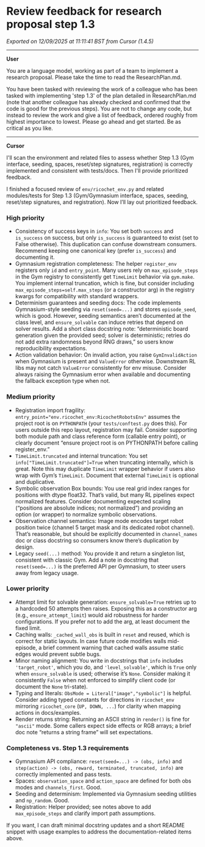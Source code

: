 # Review feedback for research proposal step 1.3
_Exported on 12/09/2025 at 11:11:41 BST from Cursor (1.4.5)_

---

**User**

You are a language model, working as part of a team to implement a research proposal. Please take the time to read the ResearchPlan.md.

You have been tasked with reviewing the work of a colleague who has been tasked with implementing 'step 1.3' of the plan detailed in ResearchPlan.md (note that another colleague has already checked and confirmed that the code is good for the previous steps). You are not to change any code, but instead to review the work and give a list of feedback, ordered roughly from highest importance to lowest. Please go ahead and get started. Be as critical as you like.

---

**Cursor**

I'll scan the environment and related files to assess whether Step 1.3 (Gym interface, seeding, spaces, reset/step signatures, registration) is correctly implemented and consistent with tests/docs. Then I'll provide prioritized feedback.

I finished a focused review of `env/ricochet_env.py` and related modules/tests for Step 1.3 (Gym/Gymnasium interface, spaces, seeding, reset/step signatures, and registration). Now I’ll lay out prioritized feedback.

### High priority
- Consistency of success keys in `info`: You set both `success` and `is_success` on success, but only `is_success` is guaranteed to exist (set to False otherwise). This duplication can confuse downstream consumers. Recommend keeping one canonical key (prefer `is_success`) and documenting it.
- Gymnasium registration completeness: The helper `register_env` registers only `id` and `entry_point`. Many users rely on `max_episode_steps` in the Gym registry to consistently get `TimeLimit` behavior via `gym.make`. You implement internal truncation, which is fine, but consider including `max_episode_steps=self.max_steps` (or a constructor arg) in the registry kwargs for compatibility with standard wrappers.
- Determinism guarantees and seeding docs: The code implements Gymnasium-style seeding via `reset(seed=...)` and stores `episode_seed`, which is good. However, seeding semantics aren’t documented at the class level, and `ensure_solvable` can induce retries that depend on solver results. Add a short class docstring note: “deterministic board generation given the provided seed; solver is deterministic; retries do not add extra randomness beyond RNG draws,” so users know reproducibility expectations.
- Action validation behavior: On invalid action, you raise `GymInvalidAction` when Gymnasium is present and `ValueError` otherwise. Downstream RL libs may not catch `ValueError` consistently for env misuse. Consider always raising the Gymnasium error when available and documenting the fallback exception type when not.

### Medium priority
- Registration import fragility: `entry_point="env.ricochet_env:RicochetRobotsEnv"` assumes the project root is on `PYTHONPATH` (your `tests/conftest.py` does this). For users outside this repo layout, registration may fail. Consider supporting both module path and class reference form (callable entry point), or clearly document “ensure project root is on PYTHONPATH before calling register_env.”
- `TimeLimit.truncated` and internal truncation: You set `info["TimeLimit.truncated"]=True` when truncating internally, which is great. Note this may duplicate `TimeLimit` wrapper behavior if users also wrap with Gym’s `TimeLimit`. Document that external `TimeLimit` is optional and duplicative.
- Symbolic observation Box bounds: You use real grid index ranges for positions with dtype float32. That’s valid, but many RL pipelines expect normalized features. Consider documenting expected scaling (“positions are absolute indices; not normalized”) and providing an option (or wrapper) to normalize symbolic observations.
- Observation channel semantics: Image mode encodes target robot position twice (channel 5 target mask and its dedicated robot channel). That’s reasonable, but should be explicitly documented in `channel_names` doc or class docstring so consumers know there’s duplication by design.
- Legacy `seed(...)` method: You provide it and return a singleton list, consistent with classic Gym. Add a note in docstring that `reset(seed=...)` is the preferred API per Gymnasium, to steer users away from legacy usage.

### Lower priority
- Attempt limit for solvable generation: `ensure_solvable=True` retries up to a hardcoded 50 attempts then raises. Exposing this as a constructor arg (e.g., `ensure_attempt_limit`) would aid robustness for harder configurations. If you prefer not to add the arg, at least document the fixed limit.
- Caching walls: `_cached_wall_obs` is built in `reset` and reused, which is correct for static layouts. In case future code modifies walls mid-episode, a brief comment warning that cached walls assume static edges would prevent subtle bugs.
- Minor naming alignment: You write in docstrings that `info` includes `'target_robot'`, which you do, and `'level_solvable'`, which is `True` only when `ensure_solvable` is used; otherwise it’s `None`. Consider making it consistently `False` when not enforced to simplify client code (or document the `None` tri-state).
- Typing and literals: `ObsMode = Literal["image","symbolic"]` is helpful. Consider adding typed constants for directions in `ricochet_env` mirroring `ricochet_core` (`UP, DOWN, ...`) for clarity when mapping actions in docs/examples.
- Render returns string: Returning an ASCII string in `render()` is fine for `"ascii"` mode. Some callers expect side effects or RGB arrays; a brief doc note “returns a string frame” will set expectations.

### Completeness vs. Step 1.3 requirements
- Gymnasium API compliance: `reset(seed=...) -> (obs, info)` and `step(action) -> (obs, reward, terminated, truncated, info)` are correctly implemented and pass tests.
- Spaces: `observation_space` and `action_space` are defined for both obs modes and `channels_first`. Good.
- Seeding and determinism: Implemented via Gymnasium seeding utilities and `np_random`. Good.
- Registration: Helper provided; see notes above to add `max_episode_steps` and clarify import path assumptions.

If you want, I can draft minimal docstring updates and a short README snippet with usage examples to address the documentation-related items above.


